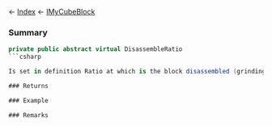 ← [Index](Api-Index) ← [IMyCubeBlock](VRage.Game.ModAPI.Ingame.IMyCubeBlock)

### Summary

```csharp
private public abstract virtual DisassembleRatio
```csharp

Is set in definition Ratio at which is the block disassembled (grinding)

### Returns

### Example

### Remarks

